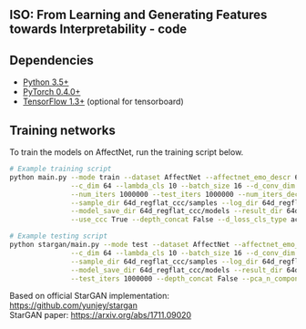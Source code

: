 ## ISO: From Learning and Generating Features towards Interpretability - code

## Dependencies
* [Python 3.5+](https://www.continuum.io/downloads)
* [PyTorch 0.4.0+](http://pytorch.org/)
* [TensorFlow 1.3+](https://www.tensorflow.org/) (optional for tensorboard)

## Training networks
To train the models on AffectNet, run the training script below.

```bash
# Example training script
python main.py --mode train --dataset AffectNet --affectnet_emo_descr 64d_reg  --image_size 112 \
               --c_dim 64 --lambda_cls 10 --batch_size 16 --d_conv_dim 128 --g_conv_dim 128 --g_lr 0.0001 --d_lr 0.0001 \
               --num_iters 1000000 --test_iters 1000000 --num_iters_decay 9000000 --affectnet_image_dir affectnet \
               --sample_dir 64d_regflat_ccc/samples --log_dir 64d_regflat_ccc/logs \
               --model_save_dir 64d_regflat_ccc/models --result_dir 64d_regflat_ccc/results \
               --use_ccc True --depth_concat False --d_loss_cls_type actv --pca_n_components 3 --pca_variant 'quantiles'

# Example testing script
python stargan/main.py --mode test --dataset AffectNet --affectnet_emo_descr 64d_reg --image_size 112 \
               --c_dim 64 --lambda_cls 10 --batch_size 16 --d_conv_dim 128 --g_conv_dim 128 --affectnet_image_dir affectnet \
               --sample_dir 64d_regflat_ccc/samples --log_dir 64d_regflat_ccc/logs \
               --model_save_dir 64d_regflat_ccc/models --result_dir 64d_regflat_ccc/results \
               --test_iters 1000000 --depth_concat False --pca_n_components 3 --pca_variant 'quantiles'
```
Based on official StarGAN implementation: https://github.com/yunjey/stargan \
StarGAN paper: https://arxiv.org/abs/1711.09020
